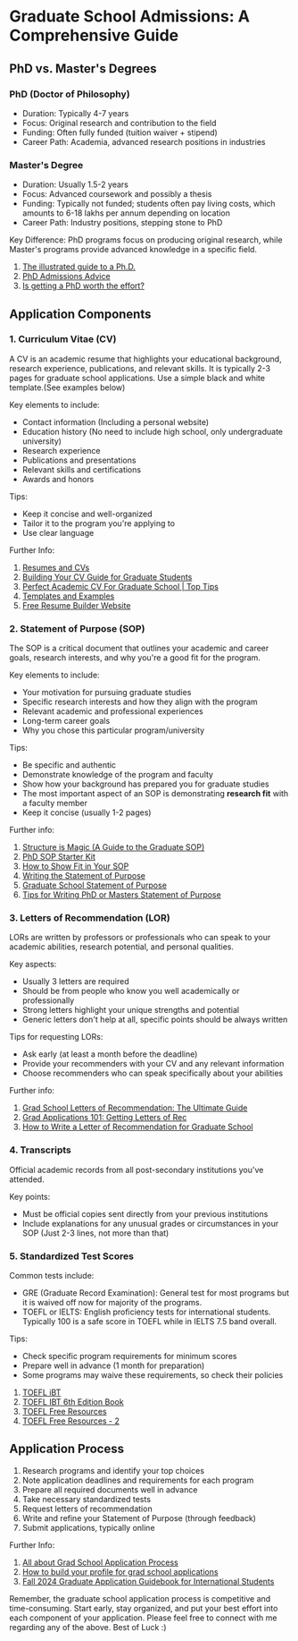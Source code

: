 

# Graduate School Admissions: A Comprehensive Guide

## PhD vs. Master's Degrees

### PhD (Doctor of Philosophy)
- Duration: Typically 4-7 years
- Focus: Original research and contribution to the field
- Funding: Often fully funded (tuition waiver + stipend)
- Career Path: Academia, advanced research positions in industries

### Master's Degree
- Duration: Usually 1.5-2 years
- Focus: Advanced coursework and possibly a thesis
- Funding: Typically not funded; students often pay living costs, which amounts to 6-18 lakhs per annum depending on location
- Career Path: Industry positions, stepping stone to PhD

Key Difference: PhD programs focus on producing original research, while Master's programs provide advanced knowledge in a specific field.

 1. [ The illustrated guide to a Ph.D.](https://matt.might.net/articles/phd-school-in-pictures/)
 2. [PhD Admissions Advice](https://cfiesler.medium.com/phd-admissions-advice-b7a44f97417a)
 3. [Is getting a PhD worth the effort?](https://www.youtube.com/watch?v=bC-oOxCJZXY)

## Application Components

### 1. Curriculum Vitae (CV)

A CV is an academic resume that highlights your educational background, research experience, publications, and relevant skills. It is typically 2-3 pages for graduate school applications. Use a simple black and white template.(See examples below)

Key elements to include:
- Contact information (Including a personal website)
- Education history (No need to include high school, only undergraduate university)
- Research experience
- Publications and presentations
- Relevant skills and certifications
- Awards and honors

Tips:
- Keep it concise and well-organized
- Tailor it to the program you're applying to
- Use clear language

Further Info:

 1. [Resumes and CVs](https://gradschool.cornell.edu/career-and-professional-development/pathways-to-success/prepare-for-your-career/take-action/resumes-and-cvs/)
 2. [Building Your CV Guide for Graduate Students](https://careerdevelopment.princeton.edu/guides/resume-cv-cover-letter-diversity-statement/building-your-cv-guide-graduate-students)
 3. [Perfect Academic CV For Graduate School | Top Tips](https://www.youtube.com/watch?v=DpivQkpziSY&ab_channel=DrAminaYonis)
 4. [Templates and Examples](https://gradcareers.nd.edu/application-process/templates-and-examples/)
 5. [Free Resume Builder Website](https://flowcv.com/)

### 2. Statement of Purpose (SOP)

The SOP is a critical document that outlines your academic and career goals, research interests, and why you're a good fit for the program.

Key elements to include:
- Your motivation for pursuing graduate studies
- Specific research interests and how they align with the program
- Relevant academic and professional experiences
- Long-term career goals
- Why you chose this particular program/university

Tips:
- Be specific and authentic
- Demonstrate knowledge of the program and faculty
- Show how your background has prepared you for graduate studies
- The most important aspect of an SOP is demonstrating **research fit** with a faculty member
- Keep it concise (usually 1-2 pages)

Further info:
 1. [Structure is Magic (A Guide to the Graduate SOP)](https://writeivy.com/structure-is-magic-a-guide-to-the-graduate-sop/)
 2. [PhD SOP Starter Kit](https://writeivy.mykajabi.com/phd-sop-starter-kit)
 3. [How to Show Fit in Your SOP](https://writeivy.com/how-to-show-fit-in-your-sop/)
 4.  [Writing the Statement of Purpose](https://grad.berkeley.edu/admissions/steps-to-apply/requirements/statement-purpose/)
 5. [Graduate School Statement of Purpose](https://mitcommlab.mit.edu/eecs/commkit/graduate-school-personal-statement/)
 6. [Tips for Writing PhD or Masters Statement of Purpose](https://www.youtube.com/watch?v=0zOAS8f4aK8)


### 3. Letters of Recommendation (LOR)

LORs are written by professors or professionals who can speak to your academic abilities, research potential, and personal qualities.

Key aspects:
- Usually 3 letters are required
- Should be from people who know you well academically or professionally
- Strong letters highlight your unique strengths and potential
- Generic letters don't help at all, specific points should be always written

Tips for requesting LORs:
- Ask early (at least a month before the deadline)
- Provide your recommenders with your CV and any relevant information
- Choose recommenders who can speak specifically about your abilities

Further info:
 1. [Grad School Letters of Recommendation: The Ultimate Guide](https://writeivy.com/grad-school-letters-of-recommendation-the-ultimate-guide/)
 2. [Grad Applications 101: Getting Letters of Rec](https://graduate.rice.edu/news/current-news/grad-applications-101-getting-letters-rec)
 3. [How to Write a Letter of Recommendation for Graduate School](https://online.usc.edu/news/how-to-write-a-letter-of-recommendation-for-graduate-school/)

### 4. Transcripts

Official academic records from all post-secondary institutions you've attended.

Key points:
- Must be official copies sent directly from your previous institutions
- Include explanations for any unusual grades or circumstances in your SOP (Just 2-3 lines, not more than that)


### 5. Standardized Test Scores

Common tests include:
- GRE (Graduate Record Examination): General test for most programs but it is waived off now for majority of the programs.
- TOEFL or IELTS: English proficiency tests for international students. Typically 100 is a safe score in TOEFL while in IELTS 7.5 band overall. 

Tips:
- Check specific program requirements for minimum scores
- Prepare well in advance (1 month for preparation)
- Some programs may waive these requirements, so check their policies

 1. [TOEFL iBT](https://www.ets.org/toefl/test-takers/ibt/about.html)
 2. [TOEFL IBT 6th Edition Book](https://drive.google.com/drive/folders/1-nvCk6_JhUDMhPs_RHSbh8OmegICZstH?usp=sharing)
 3. [TOEFL Free Resources](https://tstprep.com/free-resources/)
 4. [TOEFL Free Resources - 2](https://www.notefull.com/product/free-course-for-all-toefl-sections/)

## Application Process

 1. Research programs and identify your top choices
 2. Note application deadlines and requirements for each program
 3. Prepare all required documents well in advance
 4. Take necessary standardized tests
 5. Request letters of recommendation
 6. Write and refine your Statement of Purpose (through feedback)
 7. Submit applications, typically online
 
 Further Info:
1. [All about Grad School Application Process](https://www.youtube.com/watch?v=szA0SEXj1jE&ab_channel=videsh)
2. [How to build your profile for grad school applications](https://www.youtube.com/watch?v=D-gkVVcNPbw)
3. [Fall 2024 Graduate Application Guidebook for International Students](https://www.youtube.com/watch?v=9NRwtjJNKKE&pp=ygUjZ3JhZHVhdGUgc2Nob29sIGFwcGxpY2F0aW9uIHByb2Nlc3M%3D)
 

Remember, the graduate school application process is competitive and time-consuming. Start early, stay organized, and put your best effort into each component of your application. Please feel free to connect with me regarding any of the above. Best of Luck :)
